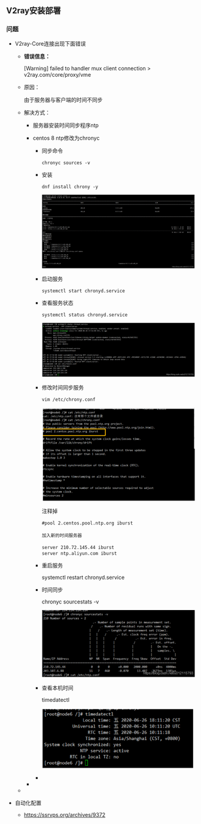## V2ray安装部署



### 问题

- V2ray-Core连接出现下面错误

  - **错误信息：**

    [Warning] failed to handler mux client connection > v2ray.com/core/proxy/vme

  - 原因：

    由于服务器与客户端的时间不同步

  - 解决方式：

    - 服务器安装时间同步程序ntp

    - centos 8 ntp修改为chronyc

      - 同步命令

        ```shell
        chronyc sources -v
        ```

      - 安装

        ```shell
        dnf install chrony -y
        ```

        ![image-20211110093208452](../img/image-20211110093208452.png)

      - 启动服务

        ```shell
        systemctl start chronyd.service
        ```

      - 查看服务状态

        ```shell
        systemctl status chronyd.service
        ```

        ![image-20211110093314027](../img/image-20211110093314027.png)

      - 修改时间同步服务

        ```shell
        vim /etc/chrony.conf
        ```

        ![image-20211110093347968](../img/image-20211110093347968.png)

        注释掉

        ```shell
        #pool 2.centos.pool.ntp.org iburst
        
        加入新的时间服务器
        
        server 210.72.145.44 iburst
        server ntp.aliyun.com iburst
        ```

      - 重启服务

        systemctl restart chronyd.service

      - 时间同步

        chronyc sourcestats -v

        ![image-20211110093512906](../img/image-20211110093512906.png)

      - 查看本机时间

        timedatectl

        ![image-20211110093530726](../img/image-20211110093530726.png)

      - 

    - 

    

  - 

- 自动化配置

  - https://ssrvps.org/archives/9372
